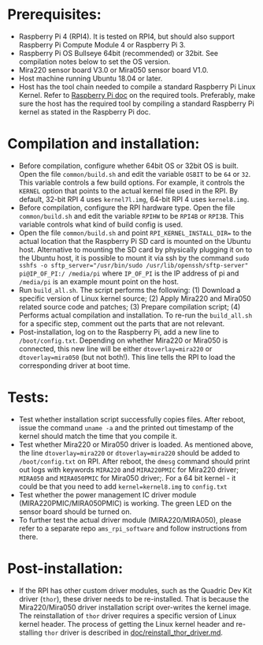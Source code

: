 # Prerequisites:
- Raspberry Pi 4 (RPI4). It is tested on RPI4, but should also support Raspberry Pi Compute Module 4 or Raspberry Pi 3.
- Raspberry Pi OS Bullseye 64bit (recommended) or 32bit. See compilation notes below to set the OS version.
- Mira220 sensor board V3.0 or Mira050 sensor board V1.0.
- Host machine running Ubuntu 18.04 or later.
- Host has the tool chain needed to compile a standard Raspberry Pi Linux Kernel. Refer to [Raspberry Pi doc](https://www.raspberrypi.com/documentation/computers/linux_kernel.html) on the required tools. Preferably, make sure the host has the required tool by compiling a standard Raspberry Pi kernel as stated in the Raspberry Pi doc.

# Compilation and installation:
- Before compilation, configure whether 64bit OS or 32bit OS is built. Open the file `common/build.sh` and edit the variable `OSBIT` to be `64` or `32`. This variable controls a few build options. For example, it controls the `KERNEL` option that points to the actual kernel file used in the RPI. By default, 32-bit RPI 4 uses `kernel7l.img`, 64-bit RPI 4 uses `kernel8.img`.
- Before compilation, configure the RPI hardware type. Open the file `common/build.sh` and edit the variable `RPIHW` to be `RPI4B` or `RPI3B`. This variable controls what kind of build config is used.
- Open the file `common/build.sh` and point `RPI_KERNEL_INSTALL_DIR=` to the actual location that the Raspberry Pi SD card is mounted on the Ubuntu host. Alternative to mounting the SD card by physically plugging it on to the Ubuntu host, it is possible to mount it via ssh by the command `sudo sshfs -o sftp_server="/usr/bin/sudo /usr/lib/openssh/sftp-server" pi@IP_OF_PI:/ /media/pi` where `IP_OF_PI` is the IP address of pi and `/media/pi` is an example mount point on the host.
- Run `build_all.sh`. The script performs the following: (1) Download a specific version of Linux kernel source; (2) Apply Mira220 and Mira050 related source code and patches; (3) Prepare compilation script; (4) Performs actual compilation and installation. To re-run the `build_all.sh` for a specific step, comment out the parts that are not relevant.
- Post-installation, log on to the Raspberry Pi, add a new line to `/boot/config.txt`. Depending on whether Mira220 or Mira050 is connected, this new line will be either `dtoverlay=mira220` or `dtoverlay=mira050` (but not both!). This line tells the RPI to load the corresponding driver at boot time.

# Tests:
- Test whether installation script successfully copies files. After reboot, issue the command `uname -a` and the printed out timestamp of the kernel should match the time that you compile it.
- Test whether Mira220 or Mira050 driver is loaded. As mentioned above, the line `dtoverlay=mira220` or `dtoverlay=mira220` should be added to `/boot/config.txt` on RPI. After reboot, the `dmesg` command should print out logs with keywords `MIRA220` and `MIRA220PMIC` for Mira220 driver; `MIRA050` and `MIRA050PMIC` for Mira050 driver;. For a 64 bit kernel - it could be that you need to add `kernel=kernel8.img` to `config.txt`
- Test whether the power management IC driver module (MIRA220PMIC/MIRA050PMIC) is working. The green LED on the sensor board should be turned on.
- To further test the actual driver module (MIRA220/MIRA050), please refer to a separate repo `ams_rpi_software` and follow instructions from there.

# Post-installation:
- If the RPI has other custom driver modules, such as the Quadric Dev Kit driver (`thor`), these driver needs to be re-installed. That is because the Mira220/Mira050 driver installation script over-writes the kernel image. The reinstallation of `thor` driver requires a specific version of Linux kernel header. The process of getting the Linux kernel header and re-stalling `thor` driver is described in [doc/reinstall_thor_driver.md](doc/reinstall_thor_driver.md).
